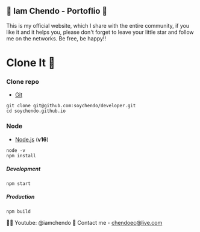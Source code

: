 ## 🛵 **Iam Chendo - Portoflio** 💫

This is my official website, which I share with the entire community, if you like it and it helps you, please don't forget to leave your little star and follow me on the networks. Be free, be happy!!

# Clone It 🏁

### Clone repo

- [Git](https://git-scm.com/downloads)

```
git clone git@github.com:soychendo/developer.git
cd soychendo.github.io
```

### Node

- [Node.js](https://nodejs.org/en/download/) (**v16**)

```
node -v
npm install
```

##### Development

```
npm start
```

##### Production

```
npm build
```

👨‍💻 Youtube: @iamchendo
📨 Contact me - <chendoec@live.com>
